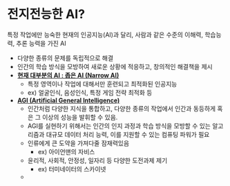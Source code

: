 # 전지전능한 AI?
특정 작업에만 능숙한 현재의 인공지능(AI)과 달리, 사람과 같은 수준의 이해력, 학습능력, 추론 능력을 가진 AI
- 다양한 종류의 문제를 독립적으로 해결
- 인간의 학습 방식을 모방하여 새로운 상황에 적응하고, 창의적인 해결책을 제시
- <u><b>현재 대부분의 AI : 좁은 AI (Narrow AI)</b></u>
  - 특정 영역이나 작업에 대해서만 훈련되고 최적화된 인공지능
  - ex) 얼굴인식, 음성인식, 특정 게임 전략 최적화 등
- <u><b>AGI (Artificial General Intelligence)</b></u>
  - 인간처럼 다양한 지식을 통합하고, 다양한 종류의 작업에서 인간과 동등하게 혹은 그 이상의 성능을 발휘할 수 있음.
  - AGI를 실현하기 위해서는 인간의 인지 과정과 학습 방식을 모방할 수 있는 알고리즘과 대규모 데이터 처리 능력, 이를 지원할 수 있는 컴퓨팅 파워가 필요
  - 인류에게 큰 도약을 가져다줄 잠재력있음
    - ex) 아이언맨의 자비스
  - 윤리적, 사회적, 안정성, 일자리 등 다양한 도전과제 제기
    - ex) 터미네이터의 스카이넷
  - 